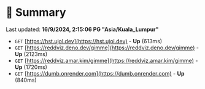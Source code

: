 # 📖 Summary
Last updated: **16/9/2024, 2:15:06 PG "Asia/Kuala_Lumpur"**

- `GET` [https://hst.ujol.dev](https://hst.ujol.dev) - **Up** (613ms)
- `GET` [https://reddviz.deno.dev/gimme](https://reddviz.deno.dev/gimme) - **Up** (2123ms)
- `GET` [https://reddviz.amar.kim/gimme](https://reddviz.amar.kim/gimme) - **Up** (1720ms)
- `GET` [https://dumb.onrender.com](https://dumb.onrender.com) - **Up** (840ms)
